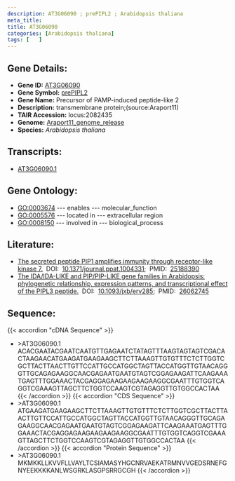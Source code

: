 ```yaml
---
description: AT3G06090 ; prePIPL2 ; Arabidopsis thaliana
meta_title:
title: AT3G06090
categories: [Arabidopsis thaliana]
tags: [   ]
---
```


## Gene Details:
- **Gene ID:** [AT3G06090](https://www.arabidopsis.org/locus?name=AT3G06090)
- **Gene Symbol:** <u>prePIPL2</u>
- **Gene Name:** Precursor of PAMP-induced peptide-like 2
- **Description:**   transmembrane protein;(source:Araport11)
- **TAIR Accession:** locus:2082435
- **Genome:** [Araport11_genome_release](https://www.arabidopsis.org/download/list?dir=Genes%2FAraport11_genome_release)
- **Species:** *Arabidopsis thaliana*

## Transcripts:
   -  [AT3G06090.1](https://www.arabidopsis.org/gene?name=AT3G06090.1)
## Gene Ontology:
   - [GO:0003674](https://amigo.geneontology.org/amigo/term/GO:0003674)&nbsp;---&nbsp;enables&nbsp;---&nbsp;molecular_function
   - [GO:0005576](https://amigo.geneontology.org/amigo/term/GO:0005576)&nbsp;---&nbsp;located in&nbsp;---&nbsp;extracellular region
   - [GO:0008150](https://amigo.geneontology.org/amigo/term/GO:0008150)&nbsp;---&nbsp;involved in&nbsp;---&nbsp;biological_process
## Literature:
   - [The secreted peptide PIP1 amplifies immunity through receptor-like kinase 7.](https://www.doi.org/10.1371/journal.ppat.1004331)&nbsp;&nbsp;DOI:&nbsp;&nbsp;[10.1371/journal.ppat.1004331](https://www.doi.org/10.1371/journal.ppat.1004331);&nbsp;&nbsp;PMID:&nbsp;&nbsp;[25188390](https://pubmed.ncbi.nlm.nih.gov/25188390/)
   - [The IDA/IDA-LIKE and PIP/PIP-LIKE gene families in Arabidopsis: phylogenetic  relationship, expression patterns, and transcriptional effect of the PIPL3  peptide.](https://www.doi.org/10.1093/jxb/erv285)&nbsp;&nbsp;DOI:&nbsp;&nbsp;[10.1093/jxb/erv285](https://www.doi.org/10.1093/jxb/erv285);&nbsp;&nbsp;PMID:&nbsp;&nbsp;[26062745](https://pubmed.ncbi.nlm.nih.gov/26062745/)
## Sequence:
{{< accordion "cDNA Sequence" >}}
- \>AT3G06090.1
ACACGAATACGAATCAATGTTGAGAATCTATAGTTTAAGTAGTAGTCGACACTAAGAACATGAAGATGAAGAAGCTTCTTAAAGTTGTGTTTCTCTTGGTCGCTTACTTAACTTGTTCCATTGCCATGGCTAGTTACCATGGTTGTAACAGGGTTGCAGAGAAGGCAACGAGAATGAATGTAGTCGGAGAAGATTCAAGAAATGAGTTTGGAAACTACGAGGAGAAGAAGAAGAAGGCGAATTTGTGGTCAGGTCGAAAGTTAGCTTCTGGTCCAAGTCGTAGAGGTTGTGGCCACTAA
{{< /accordion >}}
{{< accordion "CDS Sequence" >}}
- \>AT3G06090.1
ATGAAGATGAAGAAGCTTCTTAAAGTTGTGTTTCTCTTGGTCGCTTACTTAACTTGTTCCATTGCCATGGCTAGTTACCATGGTTGTAACAGGGTTGCAGAGAAGGCAACGAGAATGAATGTAGTCGGAGAAGATTCAAGAAATGAGTTTGGAAACTACGAGGAGAAGAAGAAGAAGGCGAATTTGTGGTCAGGTCGAAAGTTAGCTTCTGGTCCAAGTCGTAGAGGTTGTGGCCACTAA
{{< /accordion >}}
{{< accordion "Protein Sequence" >}}
- \>AT3G06090.1
MKMKKLLKVVFLLVAYLTCSIAMASYHGCNRVAEKATRMNVVGEDSRNEFGNYEEKKKKANLWSGRKLASGPSRRGCGH
{{< /accordion >}}
